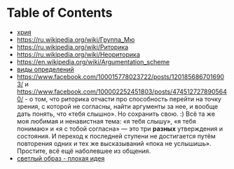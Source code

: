 
# Table of Contents



<div class="preview" id="orge3db576">

</div>

-   [хрия](20210526134145-хрия.publ.md)
-   <https://ru.wikipedia.org/wiki/Группа_Мю>
-   <https://ru.wikipedia.org/wiki/Риторика>
-   <https://ru.wikipedia.org/wiki/Неориторика>
-   <https://en.wikipedia.org/wiki/Argumentation_scheme>
-   [виды определений](../20210916+/20211119234906-виды_определении.md)
-   <https://www.facebook.com/100015778023722/posts/1201856867016903/> и <https://www.facebook.com/100002252451803/posts/4745127278905640/> - о том, что риторика отчасти про способность перейти на точку зрения, с которой не согласны, найти аргументы за нее, и вообще дать понять, что «тебя слышно». Но сохранить свою. :) Всё та же моя любимая и ненавистная тема: «я тебя слышу», «я тебя понимаю» и «я с тобой согласна» — это три **разных** утверждения и состояния. И переход к последней ступени не достигается путём повторения одних и тех же высказываний «пока не услышишь». Простите, всё ещё наболевшее из общения.
-   [светлый образ - плохая идея](../20210916+/20211017135135-светлыи_образ_плохая_идея.publ.md)

